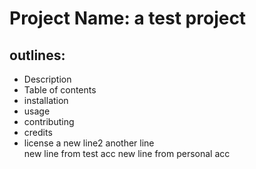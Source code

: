 # Project Name: a test project
## outlines:
- Description
- Table of contents
- installation 
- usage
- contributing
- credits
- license
a new line2
another line        
new line from test acc
new line from personal acc
